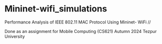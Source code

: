 # Mininet-wifi_simulations
Performance Analysis of IEEE 802.11 MAC Protocol Using Mininet- WiFi //


Done as an assignment for Mobile Computing (CS621) Autumn 2024 Tezpur University
